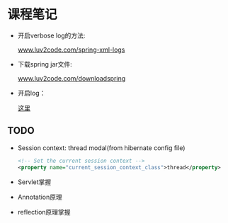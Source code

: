 # 课程笔记

* 开启verbose log的方法: 

    www.luv2code.com/spring-xml-logs

* 下载spring jar文件:

    www.luv2code.com/downloadspring

* 开启log：

    [这里](../FAQ/Section%2010%20-%20Spring%20Configuration%20with%20Java%20Code%20(no%20xml)/086-heads-up-add-logging-messages-in-spring-51-all-java-config-version.pdf)

## TODO

* Session context: thread modal(from hibernate config file)

    ``` xml
    <!-- Set the current session context -->
    <property name="current_session_context_class">thread</property>
    ```
* Servlet掌握
* Annotation原理
* reflection原理掌握
